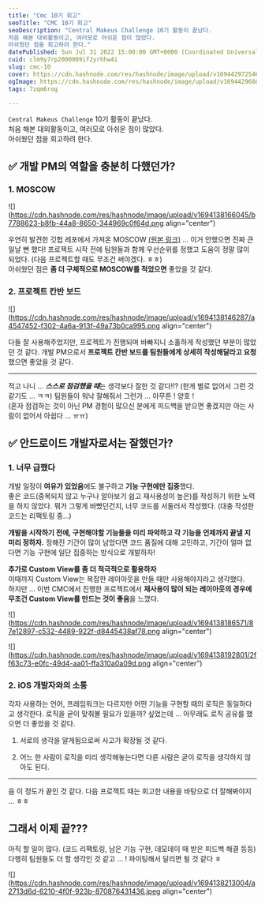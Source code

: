 ```yaml
---
title: "Cmc 10기 회고"
seoTitle: "CMC 10기 회고"
seoDescription: "Central Makeus Challenge 10기 활동이 끝났다.
처음 해본 대외활동이고, 여러모로 아쉬운 점이 많았다.
아쉬웠던 점을 회고하려 한다."
datePublished: Sun Jul 31 2022 15:00:00 GMT+0000 (Coordinated Universal Time)
cuid: clm9y7rp2000009if2yrhhw4i
slug: cmc-10
cover: https://cdn.hashnode.com/res/hashnode/image/upload/v1694429725467/463562fc-e0c5-4283-a1ff-b8b6410319fa.jpeg
ogImage: https://cdn.hashnode.com/res/hashnode/image/upload/v1694429688352/9cd982bb-2b69-4b6e-a660-ef0fdf342881.jpeg
tags: 7zqm6rog

---
```


`Central Makeus Challenge` 10기 활동이 끝났다.  
처음 해본 대외활동이고, 여러모로 아쉬운 점이 많았다.  
아쉬웠던 점을 회고하려 한다.  
  

## ✅ 개발 PM의 역할을 충분히 다했던가?

  

### 1\. MOSCOW

![](https://cdn.hashnode.com/res/hashnode/image/upload/v1694138166045/b7788623-b8fb-44a8-8650-344969c0f64d.png align="center")

우연히 발견한 깃헙 레포에서 가져온 MOSCOW [(원본 링크)](https://cse0518.notion.site/MoSCoW-67cf0e794a9f412fa6a9e4a2eec90fc5) ... 이거 안했으면 진짜 큰일날 뻔 했다! 프로젝트 시작 전에 팀원들과 함께 우선순위를 정했고 도움이 정말 많이 되었다. (다음 프로젝트할 때도 무조건 써야겠다. ㅎㅎ)  
아쉬웠던 점은 **좀 더 구체적으로 MOSCOW를 적었으면** 좋았을 것 같다.

  

### 2\. 프로젝트 칸반 보드

![](https://cdn.hashnode.com/res/hashnode/image/upload/v1694138146287/a4547452-f302-4a6a-913f-49a73b0ca995.png align="center")

다들 잘 사용해주었지만, 프로젝트가 진행되며 바빠지니 소홀하게 작성했던 부분이 많았던 것 같다. 개발 PM으로서 **프로젝트 칸반 보드를 팀원들에게 상세히 작성해달라고 요청**했으면 좋았을 것 같다.

  

---

적고 나니 ... ***스스로 점검했을 때***는 생각보다 잘한 것 같다!!? (한게 별로 없어서 그런 것 같기도 ... ㅋㅋ) 팀원들이 워낙 잘해줘서 그런가 ... 아무튼 ! 양호 !  
(혼자 점검하는 것이 아닌 PM 경험이 많으신 분에게 피드백을 받으면 좋겠지만 아는 사람이 없어서 아쉽다 ... ㅠㅠ)

  

## ✅ 안드로이드 개발자로서는 잘했던가?

  

### 1\. 너무 급했다

개발 일정이 **여유가 있었음**에도 불구하고 **기능 구현에만 집중**했다.  
좋은 코드(중복되지 않고 누구나 알아보기 쉽고 재사용성이 높은)를 작성하기 위한 노력을 하지 않았다. 뭐가 그렇게 바빴던건지, 너무 코드를 서둘러서 작성했다. (대충 작성한 코드는 리팩토링 중...)

  

**개발을 시작하기 전에, 구현해야할 기능들을 미리 파악하고 각 기능을 언제까지 끝낼 지 미리 정하자.** 정해진 기간이 많이 남았다면 코드 품질에 대해 고민하고, 기간이 얼마 없다면 기능 구현에 일단 집중하는 방식으로 개발하자!

  

**추가로 Custom View를 좀 더 적극적으로 활용하자**  
이때까지 Custom View는 복잡한 레이아웃을 만들 때만 사용해야지라고 생각했다.  
하지만 ... 이번 CMC에서 진행한 프로젝트에서 **재사용이 많이 되는 레이아웃의 경우에 무조건 Custom View를 만드는 것이 좋음**을 느꼈다.

![](https://cdn.hashnode.com/res/hashnode/image/upload/v1694138186571/87e12897-c532-4489-922f-d8445438af78.png align="center")

![](https://cdn.hashnode.com/res/hashnode/image/upload/v1694138192801/2ff63c73-e0fc-49d4-aa01-ffa310a0a09d.png align="center")

  

### 2\. iOS 개발자와의 소통

각자 사용하는 언어, 프레임워크는 다르지만 어떤 기능을 구현할 때의 로직은 동일하다고 생각한다. 로직을 굳이 맞춰볼 필요가 있을까? 싶었는데 ... 아무래도 로직 공유를 했으면 더 좋았을 것 같다.

1. 서로의 생각을 알게됨으로써 사고가 확장될 것 같다.
    
2. 어느 한 사람이 로직을 미리 생각해놓는다면 다른 사람은 굳이 로직을 생각하지 않아도 된다.
    

  

---

음 이 정도가 끝인 것 같다. 다음 프로젝트 때는 회고한 내용을 바탕으로 더 잘해봐야지 ... ㅎㅎ

  

## 그래서 이제 끝???

아직 할 일이 많다. (코드 리팩토링, 남은 기능 구현, 데모데이 때 받은 피드백 해결 등등) 다행히 팀원들도 더 할 생각인 것 같고 ... ! 파이팅해서 달리면 될 것 같다 ㅎ

![](https://cdn.hashnode.com/res/hashnode/image/upload/v1694138213004/a2713d6d-6210-4f0f-923b-870876431436.jpeg align="center")